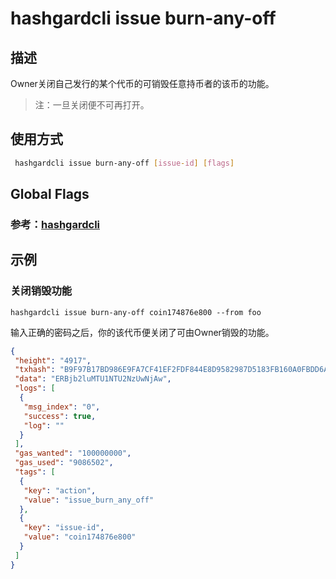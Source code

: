 # hashgardcli issue burn-any-off

## 描述
Owner关闭自己发行的某个代币的可销毁任意持币者的该币的功能。

>注：一旦关闭便不可再打开。

## 使用方式
```bash
 hashgardcli issue burn-any-off [issue-id] [flags]
```
## Global Flags

 ### 参考：[hashgardcli](../README.md)

## 示例
### 关闭销毁功能
```shell
hashgardcli issue burn-any-off coin174876e800 --from foo
```
输入正确的密码之后，你的该代币便关闭了可由Owner销毁的功能。
```json
{
 "height": "4917",
 "txhash": "B9F97B17BD986E9FA7CF41EF2FDF844E8D9582987D5183FB160A0FBDD6A7B045",
 "data": "ERBjb2luMTU1NTU2NzUwNjAw",
 "logs": [
  {
   "msg_index": "0",
   "success": true,
   "log": ""
  }
 ],
 "gas_wanted": "100000000",
 "gas_used": "9086502",
 "tags": [
  {
   "key": "action",
   "value": "issue_burn_any_off"
  },
  {
   "key": "issue-id",
   "value": "coin174876e800"
  }
 ]
}
```
